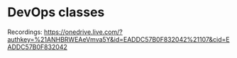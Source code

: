 # DevOps classes
Recordings: https://onedrive.live.com/?authkey=%21ANHBRWEAeVmva5Y&id=EADDC57B0F832042%21107&cid=EADDC57B0F832042
